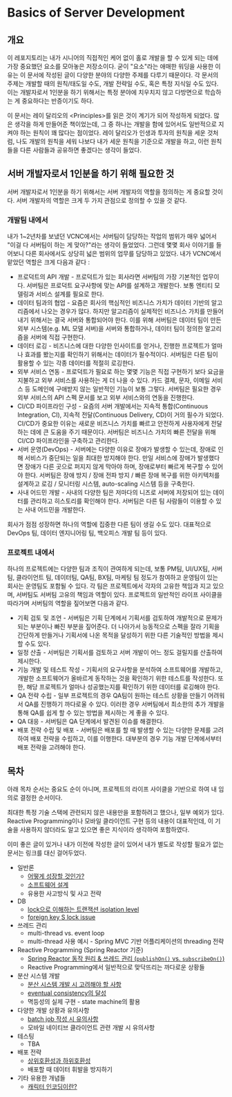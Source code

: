 # Basics of Server Development

## 개요

이 레포지토리는 내가 시니어의 직접적인 케어 없이 홀로 개발을 할 수 있게 되는 데에 가장 중요했던 요소를 모아놓은 저장소이다. 굳이 "요소"라는 애매한 워딩을 사용한 이유는 이 문서에 작성된 글이 다양한 분야의 다양한 주제를 다루기 때문이다. 각 문서의 주제는 개발할 때의 원칙/태도일 수도, 개발 전략일 수도, 혹은 특정 지식일 수도 있다. 이는 개발자로서 1인분을 하기 위해서는 특정 분야에 치우치지 않고 다방면으로 학습하는 게 중요하다는 반증이기도 하다.

이 문서는 레이 달리오의 \<Principles\>를 읽은 것이 계기가 되어 작성하게 되었다. 많은 생각을 하게 만들어준 책이었는데, 그 중 하나는 개발을 함에 있어서도 일반적으로 지켜야 하는 원칙이 꽤 많다는 점이었다. 레이 달리오가 인생과 투자의 원칙을 세운 것처럼, 나도 개발의 원칙을 세워 나보다 내가 세운 원칙을 기준으로 개발을 하고, 이런 원칙들을 다른 사람들과 공유하면 좋겠다는 생각이 들었다.

## 서버 개발자로서 1인분을 하기 위해 필요한 것

서버 개발자로서 1인분을 하기 위해서는 서버 개발자의 역할을 정의하는 게 중요할 것이다. 서버 개발자의 역할은 크게 두 가지 관점으로 정의할 수 있을 것 같다.

### 개발팀 내에서

내가 1~2년차를 보냈던 VCNC에서는 서버팀이 담당하는 작업의 범위가 매우 넓어서 "이걸 다 서버팀이 하는 게 맞아?"라는 생각이 들었었다. 그런데 몇몇 회사 이야기를 들어보니 다른 회사에서도 상당히 넓은 범위의 업무를 담당하고 있었다. 내가 VCNC에서 맡았던 역할은 크게 다음과 같다 :

* 프로덕트의 API 개발 - 프로덕트가 있는 회사라면 서버팀의 가장 기본적인 업무이다. 서버팀은 프로덕트 요구사항에 맞는 API를 설계하고 개발한다. 보통 엔티티 모델링과 서비스 설계를 필요로 한다.
* 데이터 팀과의 협업 - 요즘은 회사의 핵심적인 비즈니스 가치가 데이터 기반의 알고리즘에서 나오는 경우가 많다. 하지만 알고리즘이 실제적인 비즈니스 가치를 만들어내기 위해서는 결국 서버와 통합되어야 한다. 이를 위해 서버팀은 데이터 팀이 만든 외부 시스템(e.g. ML 모델 서버)을 서버와 통합하거나, 데이터 팀이 정의한 알고리즘을 서버에 직접 구현한다.
* 데이터 로깅 - 비즈니스에 대한 다양한 인사이트를 얻거나, 진행한 프로젝트가 얼마나 효과를 봤는지를 확인하기 위해서는 데이터가 필수적이다. 서버팀은 다른 팀이 활용할 수 있는 각종 데이터를 적절히 로깅한다.
* 외부 서비스 연동 - 프로덕트가 필요로 하는 몇몇 기능은 직접 구현하기 보다 요금을 지불하고 외부 서비스를 사용하는 게 더 나을 수 있다. 카드 결제, 문자, 이메일 서비스 등 도메인에 구애받지 않는 일반적인 기능이 보통 그렇다. 서버팀은 필요한 경우 외부 서비스의 API 스펙 문서를 보고 외부 서비스와의 연동을 진행한다.
* CI/CD 파이프라인 구성 - 요즘의 서버 개발에서는 지속적 통합(Continuous Integration, CI), 지속적 전달(Continuous Delivery, CD)이 거의 필수가 되었다. CI/CD가 중요한 이유는 새로운 비즈니스 가치를 빠르고 안전하게 사용자에게 전달하는 데에 큰 도움을 주기 때문이다. 서버팀은 비즈니스 가치의 빠른 전달을 위해 CI/CD 파이프라인을 구축하고 관리한다.
* 서버 운영(DevOps) - 서버에는 다양한 이유로 장애가 발생할 수 있는데, 장애로 인해 서비스가 중단되는 일을 최대한 방지해야 한다. 만일 서비스에 장애가 발생했다면 장애가 다른 곳으로 퍼지지 않게 막아야 하며, 장애로부터 빠르게 복구할 수 있어야 한다. 서버팀은 장애 방지 / 장애 전파 방지 / 빠른 장애 복구를 위한 아키텍처를 설계하고 로깅 / 모니터링 시스템, auto-scaling 시스템 등을 구축한다.
* 사내 어드민 개발 - 사내의 다양한 팀은 저마다의 니즈로 서버에 저장되어 있는 데이터를 관리하고 히스토리를 확인해야 한다. 서버팀은 다른 팀 사람들이 이용할 수 있는 사내 어드민을 개발한다.

회사가 점점 성장하면 하나의 역할에 집중한 다른 팀이 생길 수도 있다. 대표적으로 DevOps 팀, 데이터 엔지니어링 팀, 백오피스 개발 팀 등이 있다.

### 프로젝트 내에서

하나의 프로젝트에는 다양한 팀과 조직이 관여하게 되는데, 보통 PM팀, UI/UX팀, 서버팀, 클라이언트 팀, 데이터팀, QA팀, BX팀, 마케팅 팀 정도가 참여하고 운영팀이 있는 회사는 운영팀도 포함될 수 있다. 각 팀은 프로젝트에서 각자의 고유한 책임과 지고 있으며, 서버팀도 서버팀 고유의 책임과 역할이 있다. 프로젝트의 일반적인 라이프 사이클을 따라가며 서버팀의 역할을 짚어보면 다음과 같다.

- 기획 검토 및 조언 - 서버팀은 기획 단계에서 기획서를 검토하여 개발적으로 문제가 되는 부분이나 빠진 부분을 짚어준다. 더 나아가서 능동적으로 스펙을 잘라 기획을 간단하게 만들거나 기획서에 나온 목적을 달성하기 위한 다른 기술적인 방법을 제시할 수도 있다.
- 일정 산출 - 서버팀은 기획서를 검토하고 서버 개발이 어느 정도 걸릴지를 산출하여 제시한다.
- 기능 개발 및 테스트 작성 - 기획서의 요구사항을 분석하여 소프트웨어를 개발하고, 개발한 소프트웨어가 올바르게 동작하는 것을 확인하기 위한 테스트를 작성한다. 또한, 해당 프로젝트가 얼마나 성공했는지를 확인하기 위한 데이터를 로깅해야 한다.
- QA 전략 수립 - 일부 프로젝트의 경우 QA팀이 원하는 테스트 상황을 만들기 어려워서 QA를 진행하기 까다로울 수 있다. 이러한 경우 서버팀에서 최소한의 추가 개발을 통해 QA를 쉽게 할 수 있는 방법을 제시하는 게 좋을 수 있다.
- QA 대응 - 서버팀은 QA 단계에서 발견된 이슈를 해결한다.
- 배포 전략 수립 및 배포 - 서버팀은 배포를 할 때 발생할 수 있는 다양한 문제를 고려하여 배포 전략을 수립하고, 이를 이행한다. 대부분의 경우 기능 개발 단계에서부터 배포 전략을 고려해야 한다.

## 목차

아래 목차 순서는 중요도 순이 아니며, 프로젝트의 라이프 사이클을 기반으로 하여 내 임의로 결정한 순서이다.

최대한 특정 기술 스택에 관련되지 않은 내용만을 포함하려고 했으나, 일부 예외가 있다. Reactive Programming이나 모바일 클라이언트 구현 등의 내용이 대표적인데, 이 기술을 사용하지 않더라도 알고 있으면 좋은 지식이라 생각하여 포함하였다.

이미 좋은 글이 있거나 내가 이전에 작성한 글이 있어서 내가 별도로 작성할 필요가 없는 문서는 링크를 대신 걸어두었다.

* 일반론
  * [어떻게 성장할 것인가?](/general/how-to-grow.md)
  * [소프트웨어 설계](https://suhwan.dev/2020/04/11/backend-application-design-202004/)
  * 유용한 사고방식 및 사고 전략
* DB
  * [lock으로 이해하는 트랜잭션 isolation level](https://suhwan.dev/2019/06/09/transaction-isolation-level-and-lock/)
  * [foreign key S lock issue](http://www.chriscalender.com/advanced-innodb-deadlock-troubleshooting-what-show-innodb-status-doesnt-tell-you-and-what-diagnostics-you-should-be-looking-at/)
* 쓰레드 관리
  * multi-thread vs. event loop
  * multi-thread 사용 예시 - Spring MVC 기반 어플리케이션의 threading 전략
* Reactive Programming (Spring Reactor 기준)
  * [Spring Reactor 동작 원리 & 쓰레드 관리 (`publishOn()` vs. `subscribeOn()`)](/reactive-programming/how-spring-reactor-works.md)
  * Reactive Programming에서 일반적으로 맞닥뜨리는 까다로운 상황들
* 분산 시스템 개발
  * [분산 시스템 개발 시 고려해야 할 사항](/distributed-system/distributed-system-concerns.md)
  * [eventual consistency의 달성](/distributed-system/eventual-consistency.md)
  * 멱등성의 실제 구현 - state machine의 활용
* 다양한 개발 상황과 유의사항
  * [batch job 작성 시 유의사항](/situations-and-patterns/batch-job.md)
  * 모바일 네이티브 클라이언트 관련 개발 시 유의사항
* 테스팅 
  * TBA
* 배포 전략
  * [상위호환성과 하위호환성](/deployment/forward-and-backward-compatibility.md)
  * 배포할 때 데이터 휘발을 방지하기
* 기타 유용한 개념들
  * [캐릭터 인코딩이란?](https://www.joelonsoftware.com/2003/10/08/the-absolute-minimum-every-software-developer-absolutely-positively-must-know-about-unicode-and-character-sets-no-excuses/)
